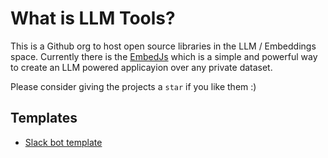 # What is LLM Tools?

This is a Github org to host open source libraries in the LLM / Embeddings space. Currently there is the [EmbedJs](https://github.com/llm-tools/embedjs) which is a simple and powerful way to create an LLM powered applicayion over any private dataset.

Please consider giving the projects a `star` if you like them :)

## Templates

- [Slack bot template](https://github.com/llm-tools/slack-bot-template)
